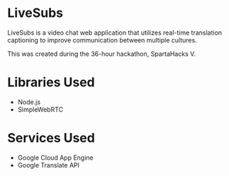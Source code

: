 # LiveSubs
LiveSubs is a video chat web application that utilizes real-time translation captioning to improve communication between multiple cultures.

This was created during the 36-hour hackathon, SpartaHacks V.

# Libraries Used
- Node.js
- SimpleWebRTC

# Services Used
- Google Cloud App Engine
- Google Translate API